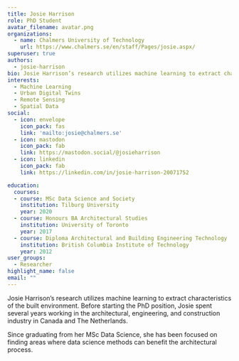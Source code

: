 ```yaml
---
title: Josie Harrison
role: PhD Student
avatar_filename: avatar.png
organizations:
  - name: Chalmers University of Technology
    url: https://www.chalmers.se/en/staff/Pages/josie.aspx/
superuser: true
authors:
  - josie-harrison
bio: Josie Harrison’s research utilizes machine learning to extract characteristics of the built environment.
interests:
  - Machine Learning 
  - Urban Digital Twins 
  - Remote Sensing 
  - Spatial Data
social:
  - icon: envelope
    icon_pack: fas
    link: 'mailto:josie@chalmers.se'
  - icon: mastodon
    icon_pack: fab
    link: https://mastodon.social/@josieharrison
  - icon: linkedin
    icon_pack: fab
    link: https://linkedin.com/in/josie-harrison-20071752

education:
  courses:
  - course: MSc Data Science and Society 
    institution: Tilburg University 
    year: 2020 
  - course: Honours BA Architectural Studies
    institution: University of Toronto 
    year: 2017
  - course: Diploma Architectural and Building Engineering Technology 
    institution: British Columbia Institute of Technology 
    year: 2012
user_groups:
  - Researcher
highlight_name: false
email: ""
---
```

Josie Harrison’s research utilizes machine learning to extract characteristics of the built environment. Before starting the PhD position, Josie spent several years working in the architectural, engineering, and construction industry in Canada and The Netherlands. 

Since graduating from her MSc Data Science, she has been focused on finding areas where data science methods can benefit the architectural process.
